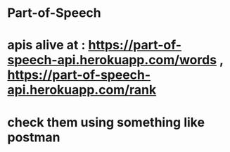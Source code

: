 # Part-of-Speech
# apis alive at : https://part-of-speech-api.herokuapp.com/words , https://part-of-speech-api.herokuapp.com/rank
# check them using something like postman

